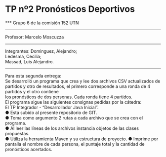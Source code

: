 # TP nº2 Pronósticos Deportivos

*** Grupo 6 de la comisión 152 UTN

****
Profesor: Marcelo Moscuzza
*****
Integrantes:
Dominguez, Alejandro;   
Ledesma, Cecilia;  
Massad, Luis Alejandro.
******
Para esta segunda entrega:  
Se desarrolló un programa que crea y lee dos archivos CSV actualizados de  
partidos y otro de resultados, el primero corresponde a una ronda de 4 partidos y el otro contiene  
los pronósticos de dos personas. Cada ronda tiene 4 partidos.  
El programa sigue las siguientes consignas pedidas por la cátedra:  
 El TP Integrador - “Desarrollador Java Inicial”.  
● Está subido al presente repositorio de GIT.  
● Toma como argumento 2 rutas a cada archivo que se crea con el programa.  
● Al leer las líneas de los archivos instancia objetos de las clases propuestas.  
● Utiliza la herramienta Maven y su estructura de proyecto.
● Imprime por pantalla el nombre de cada persona, el puntaje total y la cantidad de
pronósticos acertados.
